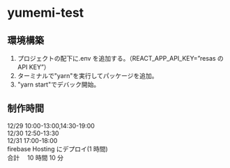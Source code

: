 # yumemi-test

## 環境構築

1. プロジェクトの配下に.env を追加する。（REACT_APP_API_KEY=”resas の API KEY”）
2. ターミナルで"yarn"を実行してパッケージを追加。
3. "yarn start"でデバック開始。

## 制作時間

12/29 10:00-13:00,14:30-19:00<br>
12/30 12:50-13:30<br>
12/31 17:00-18:00<br>
firebase Hosting にデプロイ(1 時間)<br>
合計　 10 時間 10 分<br>
